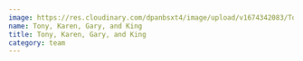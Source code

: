 ```yaml
---
image: https://res.cloudinary.com/dpanbsxt4/image/upload/v1674342083/Tonys/jido_kids_dog_oyk2hj.jpg
name: Tony, Karen, Gary, and King
title: Tony, Karen, Gary, and King
category: team
---
```

